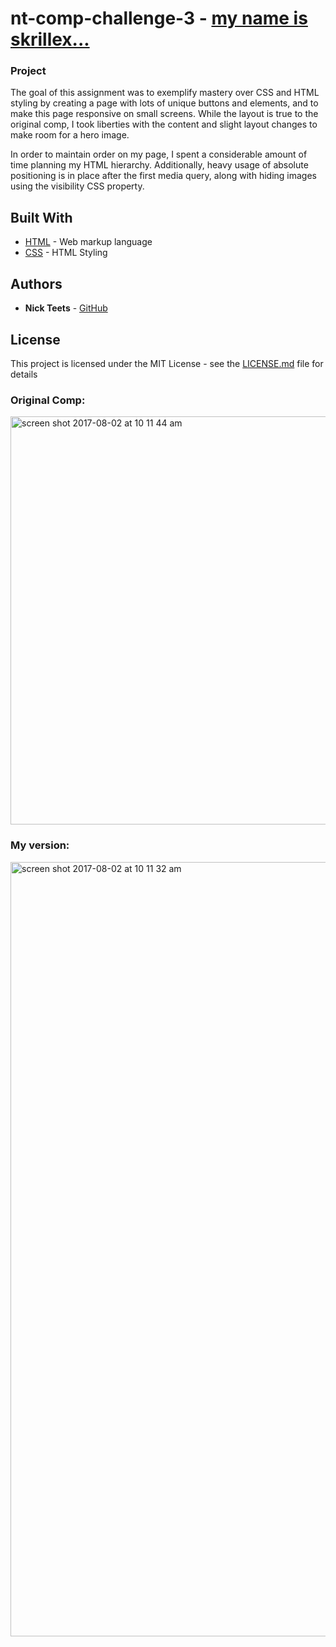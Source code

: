 # nt-comp-challenge-3 - [my name is skrillex...](https://nicktu12.github.io/nt-comp-challenge-3/)

### Project

The goal of this assignment was to exemplify mastery over CSS and HTML styling by creating a page with lots of unique buttons and elements, and to make this page responsive on small screens. While the layout is true to the original comp, I took liberties with the content and slight layout changes to make room for a hero image. 

In order to maintain order on my page, I spent a considerable amount of time planning my HTML hierarchy. Additionally, heavy usage of absolute positioning is in place after the first media query, along with hiding images using the visibility CSS property. 

## Built With

* [HTML](https://www.w3schools.com/html/html_intro.asp) - Web markup language
* [CSS](https://www.w3.org/Style/CSS/Overview.en.html) - HTML Styling

## Authors

* **Nick Teets** - [GitHub](https://github.com/nicktu12)

## License

This project is licensed under the MIT License - see the [LICENSE.md](LICENSE.md) file for details

### Original Comp:
<img width="653" alt="screen shot 2017-08-02 at 10 11 44 am" src="https://user-images.githubusercontent.com/26471447/28883273-0a5cec22-776b-11e7-99b9-15c7fc15fff5.png">

### My version:
<img width="1239" alt="screen shot 2017-08-02 at 10 11 32 am" src="https://user-images.githubusercontent.com/26471447/28883431-a477c728-776b-11e7-9d15-c5e2613bd668.png">


